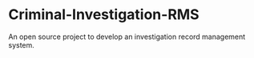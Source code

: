 # Criminal-Investigation-RMS
An open source project to develop an investigation record management system.

